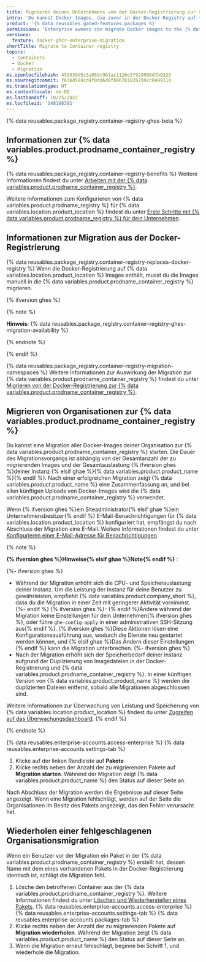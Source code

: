```yaml
---
title: Migrieren deines Unternehmens von der Docker-Registrierung zur Containerregistrierung
intro: 'Du kannst Docker-Images, die zuvor in der Docker-Registry auf {% data variables.location.product_location %} gespeichert waren, in die {% data variables.product.prodname_container_registry %} migrieren.'
product: '{% data reusables.gated-features.packages %}'
permissions: 'Enterprise owners can migrate Docker images to the {% data variables.product.prodname_container_registry %}.'
versions:
  feature: docker-ghcr-enterprise-migration
shortTitle: Migrate to Container registry
topics:
  - Containers
  - Docker
  - Migration
ms.openlocfilehash: 459039d5c3a059c961ac1126e37929906d7b0325
ms.sourcegitcommit: f638d569cd4f0dd6d0fb967818267992c0499110
ms.translationtype: HT
ms.contentlocale: de-DE
ms.lasthandoff: 10/25/2022
ms.locfileid: '148106381'
---
```

{% data reusables.package_registry.container-registry-ghes-beta %}

## Informationen zur {% data variables.product.prodname_container_registry %}

{% data reusables.package_registry.container-registry-benefits %} Weitere Informationen findest du unter [Arbeiten mit der {% data variables.product.prodname_container_registry %}](/packages/working-with-a-github-packages-registry/working-with-the-container-registry).

Weitere Informationen zum Konfigurieren von {% data variables.product.prodname_registry %} für {% data variables.location.product_location %} findest du unter [Erste Schritte mit {% data variables.product.prodname_registry %} für dein Unternehmen](/admin/packages/getting-started-with-github-packages-for-your-enterprise).

## Informationen zur Migration aus der Docker-Registrierung

{% data reusables.package_registry.container-registry-replaces-docker-registry %} Wenn die Docker-Registrierung auf {% data variables.location.product_location %} Images enthält, musst du die Images manuell in die {% data variables.product.prodname_container_registry %} migrieren.

{% ifversion ghes %}

{% note %}

**Hinweis**: {% data reusables.package_registry.container-registry-ghes-migration-availability %}

{% endnote %}

{% endif %}

{% data reusables.package_registry.container-registry-migration-namespaces %} Weitere Informationen zur Auswirkung der Migration zur {% data variables.product.prodname_container_registry %} findest du unter [Migrieren von der Docker-Registrierung zur {% data variables.product.prodname_container_registry %}](/packages/working-with-a-github-packages-registry/migrating-to-the-container-registry-from-the-docker-registry#about-migration-from-the-docker-registry).

## Migrieren von Organisationen zur {% data variables.product.prodname_container_registry %}

Du kannst eine Migration aller Docker-Images deiner Organisation zur {% data variables.product.prodname_container_registry %} starten. Die Dauer des Migrationsvorgangs ist abhängig von der Gesamtanzahl der zu migrierenden Images und der Gesamtauslastung {% ifversion ghes %}deiner Instanz {% elsif ghae %}{% data variables.product.product_name %}{% endif %}. Nach einer erfolgreichen Migration zeigt {% data variables.product.product_name %} eine Zusammenfassung an, und bei allen künftigen Uploads von Docker-Images wird die {% data variables.product.prodname_container_registry %} verwendet.

Wenn {% ifversion ghes %}ein Siteadministrator{% elsif ghae %}ein Unternehmensbesitzer{% endif %} E-Mail-Benachrichtigungen für {% data variables.location.product_location %} konfiguriert hat, empfängst du nach Abschluss der Migration eine E-Mail. Weitere Informationen findest du unter [Konfigurieren einer E-Mail-Adresse für Benachrichtigungen](/admin/configuration/configuring-your-enterprise/configuring-email-for-notifications).

{% note %}

**{% ifversion ghes %}Hinweise{% elsif ghae %}Note{% endif %}** :

{%- ifversion ghes %}
- Während der Migration erhöht sich die CPU- und Speicherauslastung deiner Instanz. Um die Leistung der Instanz für deine Benutzer zu gewährleisten, empfiehlt {% data variables.product.company_short %}, dass du die Migration in einer Zeit mit geringerer Aktivität vornimmst.
{%- endif %} {% ifversion ghes %}- {% endif %}Ändere während der Migration keine Einstellungen für dein Unternehmen{% ifversion ghes %}, oder führe `ghe-config-apply` in einer administrativen SSH-Sitzung aus{% endif %}. {% ifversion ghes %}Diese Aktionen lösen eine Konfigurationsausführung aus, wodurch die Dienste neu gestartet werden können, und {% elsif ghae %}Das Ändern dieser Einstellungen {% endif %} kann die Migration unterbrechen.
{%- ifversion ghes %}
- Nach der Migration erhöht sich der Speicherbedarf deiner Instanz aufgrund der Duplizierung von Imagedateien in der Docker-Registrierung und {% data variables.product.prodname_container_registry %}. In einer künftigen Version von {% data variables.product.product_name %} werden die duplizierten Dateien entfernt, sobald alle Migrationen abgeschlossen sind.

Weitere Informationen zur Überwachung von Leistung und Speicherung von {% data variables.location.product_location %} findest du unter [Zugreifen auf das Überwachungsdashboard](/admin/enterprise-management/monitoring-your-appliance/accessing-the-monitor-dashboard).
{% endif %}

{% endnote %}

{% data reusables.enterprise-accounts.access-enterprise %} {% data reusables.enterprise-accounts.settings-tab %}
1. Klicke auf der linken Randleiste auf **Pakete**.
1. Klicke rechts neben der Anzahl der zu migrierenden Pakete auf **Migration starten**. Während der Migration zeigt {% data variables.product.product_name %} den Status auf dieser Seite an.

Nach Abschluss der Migration werden die Ergebnisse auf dieser Seite angezeigt. Wenn eine Migration fehlschlägt, werden auf der Seite die Organisationen im Besitz des Pakets angezeigt, das den Fehler verursacht hat.

## Wiederholen einer fehlgeschlagenen Organisationsmigration

Wenn ein Benutzer vor der Migration ein Paket in der {% data variables.product.prodname_container_registry %} erstellt hat, dessen Name mit dem eines vorhandenen Pakets in der Docker-Registrierung identisch ist, schlägt die Migration fehl.

1. Lösche den betroffenen Container aus der {% data variables.product.prodname_container_registry %}. Weitere Informationen findest du unter [Löschen und Wiederherstellen eines Pakets](/packages/learn-github-packages/deleting-and-restoring-a-package#deleting-a-version-of-an-organization-scoped-package-on-github).
{% data reusables.enterprise-accounts.access-enterprise %} {% data reusables.enterprise-accounts.settings-tab %} {% data reusables.enterprise-accounts.packages-tab %}
1. Klicke rechts neben der Anzahl der zu migrierenden Pakete auf **Migration wiederholen**. Während der Migration zeigt {% data variables.product.product_name %} den Status auf dieser Seite an.
1. Wenn die Migration erneut fehlschlägt, beginne bei Schritt 1, und wiederhole die Migration.
